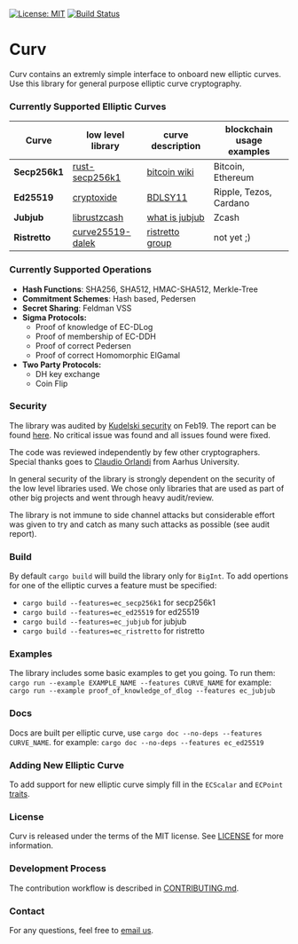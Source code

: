 [![License: MIT](https://img.shields.io/badge/License-MIT-yellow.svg)](https://opensource.org/licenses/MIT)
[![Build Status](https://travis-ci.com/KZen-networks/curv.svg?branch=master)](https://travis-ci.com/KZen-networks/curv)

Curv
=====================================
Curv contains an extremly simple interface to onboard new elliptic curves. 
Use this library for general purpose elliptic curve cryptography. 

### Currently Supported Elliptic Curves  

|        Curve         |   low level library    |    curve description       |    blockchain usage examples       |  
|-------------------------------|------------------------|------------------------|------------------------|
|    **Secp256k1**    |        [rust-secp256k1](https://github.com/rust-bitcoin/rust-secp256k1)            |      [bitcoin wiki](https://en.bitcoin.it/wiki/Secp256k1)           |      Bitcoin, Ethereum           |
|    **Ed25519**    |        [cryptoxide](https://github.com/typed-io/cryptoxide/blob/master/src/curve25519.rs)            |      [BDLSY11](https://ed25519.cr.yp.to/ed25519-20110926.pdf)           |      Ripple, Tezos, Cardano           |
|    **Jubjub**    |        [librustzcash](https://github.com/zcash/librustzcash)            |      [what is jubjub](https://z.cash/technology/jubjub/)          |      Zcash           |
|    **Ristretto**    |        [curve25519-dalek](https://github.com/dalek-cryptography/curve25519-dalek)            |     [ristretto group](https://ristretto.group/)           |      not yet ;)           |


### Currently Supported Operations 
* **Hash Functions**: SHA256, SHA512, HMAC-SHA512, Merkle-Tree
* **Commitment Schemes**: Hash based, Pedersen
* **Secret Sharing**: Feldman VSS
* **Sigma Protocols:** 
  * Proof of knowledge of EC-DLog
  * Proof of membership of EC-DDH
  * Proof of correct Pedersen
  * Proof of correct Homomorphic ElGamal
* **Two Party Protocols:**
  * DH key exchange
  * Coin Flip

### Security  
The library was audited by [Kudelski security](https://www.kudelskisecurity.com/) on Feb19. The report can be found [here](https://github.com/KZen-networks/curv/tree/master/audit). No critical issue was found and all issues found were fixed.

The code was reviewed independently by few other cryptographers. Special thanks goes to [Claudio Orlandi](http://cs.au.dk/~orlandi/) from Aarhus University. 

In general security of the library is strongly dependent on the security of the low level libraries used. We chose only libraries that are used as part of other big projects and went through heavy audit/review. 

The library is not immune to side channel attacks but considerable effort was given to try and catch as many such attacks as possible (see audit report). 

### Build
By default `cargo build` will build the library only for `BigInt`. To add opertions for one of the elliptic curves 
a feature must be specified:
- `cargo build --features=ec_secp256k1` for secp256k1
- `cargo build --features=ec_ed25519` for ed25519
- `cargo build --features=ec_jubjub` for jubjub
- `cargo build --features=ec_ristretto` for ristretto

### Examples
The library includes some basic examples to get you going. To run them: 
`cargo run --example EXAMPLE_NAME --features CURVE_NAME`
for example: `cargo run --example proof_of_knowledge_of_dlog --features ec_jubjub`

### Docs 
Docs are built per elliptic curve, use `cargo doc --no-deps --features CURVE_NAME`.
for example: `cargo doc --no-deps --features ec_ed25519`

### Adding New Elliptic Curve
To add support for new elliptic curve simply fill in the `ECScalar` and `ECPoint` [traits](https://github.com/KZen-networks/curv/blob/master/src/elliptic/curves/traits.rs). 

### License
Curv is released under the terms of the MIT license. See [LICENSE](LICENSE) for more information.


### Development Process
The contribution workflow is described in [CONTRIBUTING.md](CONTRIBUTING.md).

### Contact
For any questions, feel free to [email us](mailto:github@kzencorp.com).
